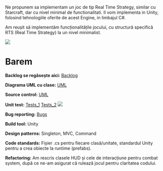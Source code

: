 Ne propunem sa implementam un joc de tip Real Time Strategy, similar cu Starcraft, dar cu nivel minimal de functionalitati.
Il vom implementa in Unity, folosind tehnologiile oferite de acest Engine, in limbajul C#.

Am reușit să implementăm funcționalitățile jocului, cu structură specifică RTS (Real Time Strategy) la un nivel minimalist. 

<img src="https://i.imgur.com/r3EjB83.png">

<h1> Barem </h1>

<b>Backlog se regăsește aici:</b> <a href="https://github.com/andreidanstanescu/RTS/projects">Backlog</a>

<b>Diagrama UML cu clase:</b> <a href="https://github.com/andreidanstanescu/RTS/blob/main/diagUML_class.jpg">UML</a>

<b>Source control:</b> <a href="https://github.com/andreidanstanescu/RTS/commits/main">UML</a>

<b>Unit test:</b> <a href="https://github.com/andreidanstanescu/RTS/tree/main/BetarStarcraft/Assets/RTS/Tests_RTS">Tests_1</a>
<a href="https://github.com/andreidanstanescu/RTS/tree/main/BetarStarcraft/Assets/Tests">Tests_2</a>
<img src="https://i.imgur.com/wy6jP4p.png">

<b>Bug reporting:</b> <a href="https://github.com/andreidanstanescu/RTS/issues">Bugs</a>

<b>Build tool:</b> Unity

<b>Design patterns:</b> Singleton, MVC, Command

<b>Code standards:</b> Fișier .cs pentru fiecare clasă/unitate, standardul Unity pentru a crea obiecte la runtime (prefabs).

<b>Refactoring:</b> Am rescris clasele HUD și cele de interacțiune pentru combat system, după ce ne-am asigurat că rulează jocul pentru claritatea codului.






